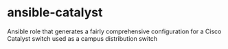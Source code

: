 # ansible-catalyst
Ansible role that generates a fairly comprehensive configuration for a Cisco Catalyst switch used as a campus distribution switch
